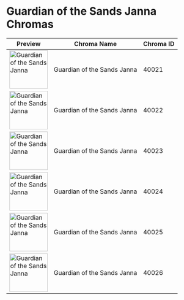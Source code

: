 # Guardian of the Sands Janna Chromas

| Preview | Chroma Name | Chroma ID |
|---|---|---|
| <img src='https://raw.communitydragon.org/latest/plugins/rcp-be-lol-game-data/global/default/v1/champion-chroma-images/40/40021.png' alt='Guardian of the Sands Janna' width='100'> | Guardian of the Sands Janna | 40021 |
| <img src='https://raw.communitydragon.org/latest/plugins/rcp-be-lol-game-data/global/default/v1/champion-chroma-images/40/40022.png' alt='Guardian of the Sands Janna' width='100'> | Guardian of the Sands Janna | 40022 |
| <img src='https://raw.communitydragon.org/latest/plugins/rcp-be-lol-game-data/global/default/v1/champion-chroma-images/40/40023.png' alt='Guardian of the Sands Janna' width='100'> | Guardian of the Sands Janna | 40023 |
| <img src='https://raw.communitydragon.org/latest/plugins/rcp-be-lol-game-data/global/default/v1/champion-chroma-images/40/40024.png' alt='Guardian of the Sands Janna' width='100'> | Guardian of the Sands Janna | 40024 |
| <img src='https://raw.communitydragon.org/latest/plugins/rcp-be-lol-game-data/global/default/v1/champion-chroma-images/40/40025.png' alt='Guardian of the Sands Janna' width='100'> | Guardian of the Sands Janna | 40025 |
| <img src='https://raw.communitydragon.org/latest/plugins/rcp-be-lol-game-data/global/default/v1/champion-chroma-images/40/40026.png' alt='Guardian of the Sands Janna' width='100'> | Guardian of the Sands Janna | 40026 |
